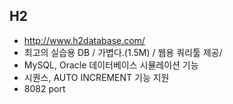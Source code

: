 ## H2
- http://www.h2database.com/
- 최고의 실습용 DB / 가볍다.(1.5M) / 웹용 쿼리툴 제공/ 
- MySQL, Oracle 데이터베이스 시뮬레이션 기능
- 시퀀스, AUTO INCREMENT 기능 지원
- 8082 port



